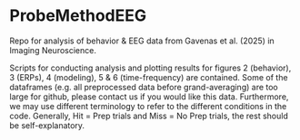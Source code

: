 # ProbeMethodEEG
Repo for analysis of behavior &amp; EEG data from Gavenas et al. (2025) in Imaging Neuroscience. 

Scripts for conducting analysis and plotting results for figures 2 (behavior), 3 (ERPs), 4 (modeling), 5 & 6 (time-frequency) are contained. Some of the dataframes (e.g. all preprocessed data before grand-averaging) are too large for github, please contact us if you would like this data. Furthermore, we may use different terminology to refer to the different conditions in the code. Generally, Hit = Prep trials and Miss = No Prep trials, the rest should be self-explanatory. 
